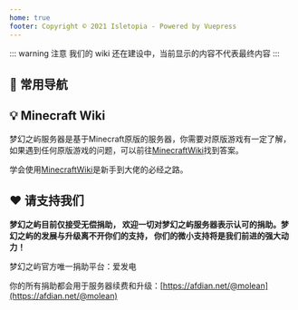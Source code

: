 ```yaml
---
home: true
footer: Copyright © 2021 Isletopia - Powered by Vuepress
---
```



<!-- <center><img :src="$withBase('/assets/img/island_b.png')" alt="islet" style="zoom:50%;"/></center> -->
::: warning 注意
我们的 wiki 还在建设中，当前显示的内容不代表最终内容
:::

## 🧭 常用导航
<html>
  <nav-card>
    <nav-card-item href="introduction.html">
        <template v-slot:icon>😃</template>
        <template v-slot:text>简单介绍</template>
    </nav-card-item>
    <nav-card-item href="feature.html">
      <template v-slot:icon>💎</template>
      <template v-slot:text>特色系统</template>
    </nav-card-item>
    <nav-card-item href="faq.html">
      <template v-slot:icon>🤔</template>
      <template v-slot:text>常见问题</template>
    </nav-card-item>
    <nav-card-item href="club.html">
      <template v-slot:icon>👨‍👩‍👦‍👦</template>
      <template v-slot:text>社团机制</template>
    </nav-card-item>
    <nav-card-item href="guide/modification.html">
      <template v-slot:icon>💫</template>
      <template v-slot:text>魔改内容</template>
    </nav-card-item>
    <nav-card-item href="guide/mechanism.html">
      <template v-slot:icon>💊</template>
      <template v-slot:text>特殊机制</template>
    </nav-card-item>



  </nav-card>
</html>

## 💡 Minecraft Wiki

梦幻之屿服务器是基于Minecraft原版的服务器，你需要对原版游戏有一定了解，如果遇到任何原版游戏的问题，可以前往[MinecraftWiki](https://minecraft.fandom.com/)找到答案。

学会使用[MinecraftWiki](https://minecraft.fandom.com/)是新手到大佬的必经之路。



## ❤️ 请支持我们

**梦幻之屿目前仅接受无偿捐助， 欢迎一切对梦幻之屿服务器表示认可的捐助。梦幻之屿的发展与升级离不开你们的支持， 你们的微小支持将是我们前进的强大动力！**

梦幻之屿官方唯一捐助平台：爱发电

你的所有捐助都会用于服务器续费和升级：[https://afdian.net/@molean](https://afdian.net/@molean)

[comment]: <> (## 📡 服务器状态)

[comment]: <> (<html>)

[comment]: <> (<center>)

[comment]: <> (<iframe style="width:500px;height:115px;max-width:100%;border:none;display:block;" src="https://namemc.com/server/play.molean.com/embed" width="728" height="90"></iframe>)

[comment]: <> (</center>)

[comment]: <> (</html>)
